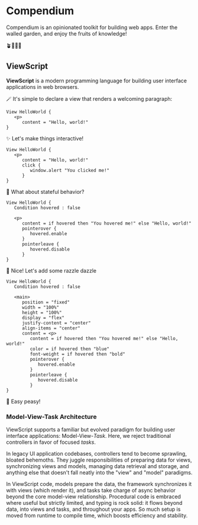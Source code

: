 # Compendium

Compendium is an opinionated toolkit for building web apps. Enter the walled garden, and enjoy the fruits of knowledge!

🪴🧑‍🌾🥕

## ViewScript

**ViewScript** is a modern programming language for building user interface applications in web browsers.

🪄 It's simple to declare a view that renders a welcoming paragraph:

```
View HelloWorld {
   <p>
      content = "Hello, world!"
}
```

✨ Let's make things interactive!

```
View HelloWorld {
   <p>
      content = "Hello, world!"
      click {
         window.alert "You clicked me!"
      }
}
```

🙋 What about stateful behavior?

```
View HelloWorld {
   Condition hovered : false

   <p>
      content = if hovered then "You hovered me!" else "Hello, world!"
      pointerover {
         hovered.enable
      }
      pointerleave {
         hovered.disable
      }
}
```

💅 Nice! Let's add some razzle dazzle

```
View HelloWorld {
   Condition hovered : false

   <main>
      position = "fixed"
      width = "100%"
      height = "100%"
      display = "flex"
      justify-content = "center"
      align-items = "center"
      content = <p>
         content = if hovered then "You hovered me!" else "Hello, world!"
         color = if hovered then "blue"
         font-weight = if hovered then "bold"
         pointerover {
            hovered.enable
         }
         pointerleave {
            hovered.disable
         }
}
```
🙌 Easy peasy!

### Model-View-Task Architecture

ViewScript supports a familiar but evolved paradigm for building user interface applications: Model-View-_Task_. Here, we reject traditional controllers in favor of focused _tasks_.

In legacy UI application codebases, controllers tend to become sprawling, bloated behemoths. They juggle responsibilities of preparing data for views, synchronizing views and models, managing data retrieval and storage, and anything else that doesn't fall neatly into the "view" and "model" paradigms.

In ViewScript code, models prepare the data, the framework synchronizes it with views (which render it), and tasks take charge of async behavior beyond the core model-view relationship. Procedural code is embraced where useful but strictly limited, and typing is rock solid: it flows beyond data, into views and tasks, and throughout your apps. So much setup is moved from runtime to compile time, which boosts efficiency and stability.
